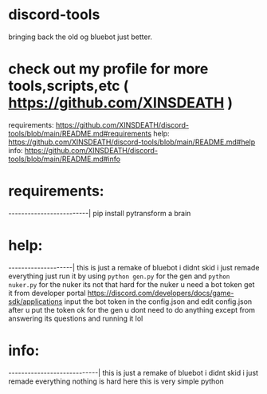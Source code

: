 # discord-tools
bringing back the old og bluebot just better.
# check out my profile for more tools,scripts,etc ( https://github.com/XINSDEATH )

requirements: https://github.com/XINSDEATH/discord-tools/blob/main/README.md#requirements
help: https://github.com/XINSDEATH/discord-tools/blob/main/README.md#help
info: https://github.com/XINSDEATH/discord-tools/blob/main/README.md#info

# requirements:

-------------------------|
pip install pytransform
a brain

# help:

--------------------|
this is just a remake of bluebot i didnt skid i just remade everything
just run it by using ```python gen.py``` for the gen and ```python nuker.py``` for the nuker
its not that hard 
for the nuker u need a bot token get it from developer portal https://discord.com/developers/docs/game-sdk/applications 
input the bot token in the config.json and edit config.json after u put the token 
ok for the gen u dont need to do anything except from answering its questions and running it lol

# info:

----------------------------|
this is just a remake of bluebot i didnt skid i just remade everything
nothing is hard here this is very simple python
